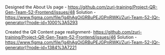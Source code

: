 Designed the About Us page - https://github.com/zuri-training/Project-QR-Gen-Team-52-Frontend/issues/48  Solution - https://www.figma.com/file/1g4hAgOiGRBuPEJGPnRWKj/Zuri-Team-52-(Qr-generator)?node-id=1000%3A5293

Created the QR Content page realignment- https://github.com/zuri-training/Project-QR-Gen-Team-52-Frontend/issues/46    Solution - https://www.figma.com/file/1g4hAgOiGRBuPEJGPnRWKj/Zuri-Team-52-(Qr-generator)?node-id=1384%3A7221
